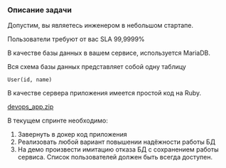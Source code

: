 ### Описание задачи

Допустим, вы являетесь инженером в небольшом стартапе. 

Пользователи требуют от вас SLA 99,9999%

В качестве базы данных в вашем сервисе, используется MariaDB. 

Вся схема базы данных представляет собой одну таблицу 

```
User(id, name)
```

В качестве сервера приложения имеется простой код на Ruby.

[devops_app.zip](https://prod-files-secure.s3.us-west-2.amazonaws.com/2972703e-75d1-4953-a26c-d42fb1488bd8/3db8c494-71b8-4216-8682-8b784d843aba/devops_app.zip)

В текущем спринте необходимо:

1. Завернуть в докер код приложения
2. Реализовать любой вариант повышении надёжности работы БД
3. На демо произвести имитацию отказа БД с сохранением работы сервиса. Список пользователей должен быть всегда доступен.
